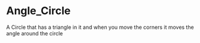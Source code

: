 # Angle_Circle
A Circle that has a triangle in it and when you move the corners it moves the angle around the circle 

